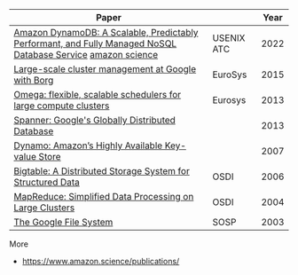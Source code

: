 



| Paper       |  | Year | 
| ----------- | ----------- | ----------- |
| [Amazon DynamoDB: A Scalable, Predictably Performant, and Fully Managed NoSQL Database Service](https://www.usenix.org/conference/atc22/presentation/elhemali) [amazon science](https://www.amazon.science/publications/amazon-dynamodb-a-scalable-predictably-performant-and-fully-managed-nosql-database-service) | USENIX ATC | 2022 |
| [Large-scale cluster management at Google with Borg](https://research.google/pubs/pub43438/) | EuroSys | 2015 | 
| [Omega: flexible, scalable schedulers for large compute clusters](https://research.google/pubs/pub41684/) | Eurosys | 2013 |
| [Spanner: Google's Globally Distributed Database](https://research.google/pubs/pub44915/) |  | 2013 |
| [Dynamo: Amazon’s Highly Available Key-value Store](https://www.allthingsdistributed.com/files/amazon-dynamo-sosp2007.pdf) |  | 2007 |
| [Bigtable: A Distributed Storage System for Structured Data](https://research.google/pubs/pub27898/) | OSDI | 2006 |
| [MapReduce: Simplified Data Processing on Large Clusters](https://research.google/pubs/pub62/) | OSDI | 2004 |
| [The Google File System](https://research.google/pubs/pub51/) | SOSP | 2003 |


More
- https://www.amazon.science/publications/
